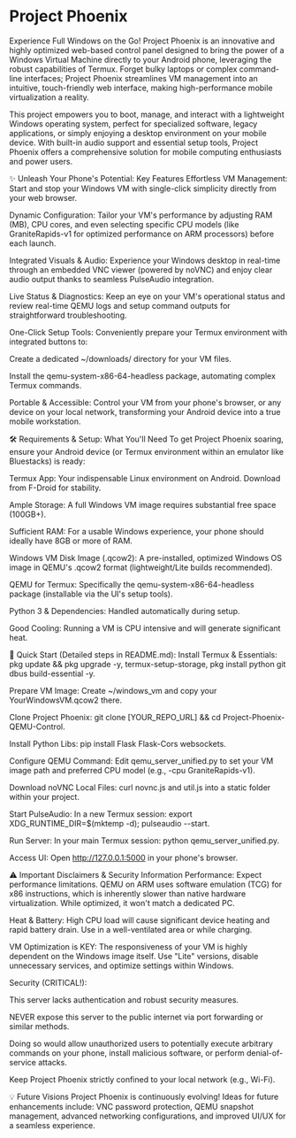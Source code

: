 # Project Phoenix

Experience Full Windows on the Go!
Project Phoenix is an innovative and highly optimized web-based control panel designed to bring the power of a Windows Virtual Machine directly to your Android phone, leveraging the robust capabilities of Termux. Forget bulky laptops or complex command-line interfaces; Project Phoenix streamlines VM management into an intuitive, touch-friendly web interface, making high-performance mobile virtualization a reality.

This project empowers you to boot, manage, and interact with a lightweight Windows operating system, perfect for specialized software, legacy applications, or simply enjoying a desktop environment on your mobile device. With built-in audio support and essential setup tools, Project Phoenix offers a comprehensive solution for mobile computing enthusiasts and power users.

✨ Unleash Your Phone's Potential: Key Features
Effortless VM Management: Start and stop your Windows VM with single-click simplicity directly from your web browser.

Dynamic Configuration: Tailor your VM's performance by adjusting RAM (MB), CPU cores, and even selecting specific CPU models (like GraniteRapids-v1 for optimized performance on ARM processors) before each launch.

Integrated Visuals & Audio: Experience your Windows desktop in real-time through an embedded VNC viewer (powered by noVNC) and enjoy clear audio output thanks to seamless PulseAudio integration.

Live Status & Diagnostics: Keep an eye on your VM's operational status and review real-time QEMU logs and setup command outputs for straightforward troubleshooting.

One-Click Setup Tools: Conveniently prepare your Termux environment with integrated buttons to:

Create a dedicated ~/downloads/ directory for your VM files.

Install the qemu-system-x86-64-headless package, automating complex Termux commands.

Portable & Accessible: Control your VM from your phone's browser, or any device on your local network, transforming your Android device into a true mobile workstation.

🛠️ Requirements & Setup: What You'll Need
To get Project Phoenix soaring, ensure your Android device (or Termux environment within an emulator like Bluestacks) is ready:

Termux App: Your indispensable Linux environment on Android. Download from F-Droid for stability.

Ample Storage: A full Windows VM image requires substantial free space (100GB+).

Sufficient RAM: For a usable Windows experience, your phone should ideally have 8GB or more of RAM.

Windows VM Disk Image (.qcow2): A pre-installed, optimized Windows OS image in QEMU's .qcow2 format (lightweight/Lite builds recommended).

QEMU for Termux: Specifically the qemu-system-x86-64-headless package (installable via the UI's setup tools).

Python 3 & Dependencies: Handled automatically during setup.

Good Cooling: Running a VM is CPU intensive and will generate significant heat.

🚀 Quick Start (Detailed steps in README.md):
Install Termux & Essentials: pkg update && pkg upgrade -y, termux-setup-storage, pkg install python git dbus build-essential -y.

Prepare VM Image: Create ~/windows_vm and copy your YourWindowsVM.qcow2 there.

Clone Project Phoenix: git clone [YOUR_REPO_URL] && cd Project-Phoenix-QEMU-Control.

Install Python Libs: pip install Flask Flask-Cors websockets.

Configure QEMU Command: Edit qemu_server_unified.py to set your VM image path and preferred CPU model (e.g., -cpu GraniteRapids-v1).

Download noVNC Local Files: curl novnc.js and util.js into a static folder within your project.

Start PulseAudio: In a new Termux session: export XDG_RUNTIME_DIR=$(mktemp -d); pulseaudio --start.

Run Server: In your main Termux session: python qemu_server_unified.py.

Access UI: Open http://127.0.0.1:5000 in your phone's browser.

⚠️ Important Disclaimers & Security Information
Performance: Expect performance limitations. QEMU on ARM uses software emulation (TCG) for x86 instructions, which is inherently slower than native hardware virtualization. While optimized, it won't match a dedicated PC.

Heat & Battery: High CPU load will cause significant device heating and rapid battery drain. Use in a well-ventilated area or while charging.

VM Optimization is KEY: The responsiveness of your VM is highly dependent on the Windows image itself. Use "Lite" versions, disable unnecessary services, and optimize settings within Windows.

Security (CRITICAL!):

This server lacks authentication and robust security measures.

NEVER expose this server to the public internet via port forwarding or similar methods.

Doing so would allow unauthorized users to potentially execute arbitrary commands on your phone, install malicious software, or perform denial-of-service attacks.

Keep Project Phoenix strictly confined to your local network (e.g., Wi-Fi).

💡 Future Visions
Project Phoenix is continuously evolving! Ideas for future enhancements include: VNC password protection, QEMU snapshot management, advanced networking configurations, and improved UI/UX for a seamless experience.
